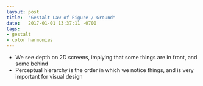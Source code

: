 ```yaml
---
layout: post
title:  "Gestalt Law of Figure / Ground"
date:   2017-01-01 13:37:11 -0700
tags:
- gestalt
- color harmonies
---
```

* We see depth on 2D screens, implying that some things are in front, and some behind
* Perceptual hierarchy is the order in which we notice things, and is very important for visual design
